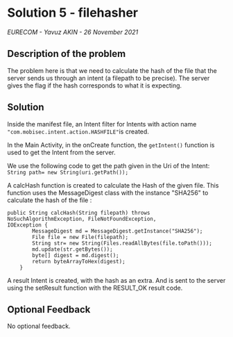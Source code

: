 # Solution 5 - filehasher

*EURECOM - Yavuz AKIN - 26 November 2021*

## Description of the problem

The problem here is that we need to calculate the hash of the file that the server sends us through an intent (a filepath to be precise). The server gives the flag if the hash corresponds to what it is expecting.

## Solution

Inside the manifest file, an Intent filter for Intents with action name `"com.mobisec.intent.action.HASHFILE"`is created.

In the Main Activity, in the onCreate function, the `getIntent()` function is used to get the Intent from the server. 

We use the following code to get the path given in the  Uri of the Intent: 
`String path= new String(uri.getPath());`

A calcHash function is created to calculate the Hash of the given file. This function uses the MessageDigest class with the instance "SHA256" to calculate the hash of the file :
  
```  
public String calcHash(String filepath) throws NoSuchAlgorithmException, FileNotFoundException, 
IOException {
        MessageDigest md = MessageDigest.getInstance("SHA256");
        File file = new File(filepath);
        String str= new String(Files.readAllBytes(file.toPath()));
        md.update(str.getBytes());
        byte[] digest = md.digest();
        return byteArrayToHex(digest);
    }  
```

A result Intent is created, with the hash as an extra. And is sent to the server using the setResult function with the RESULT_OK result code. 
## Optional Feedback

No optional feedback.
